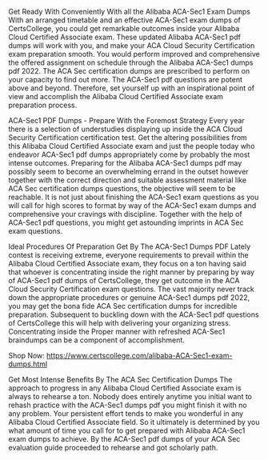 Get Ready With Conveniently With all the Alibaba ACA-Sec1 Exam Dumps 
With an arranged timetable and an effective ACA-Sec1 exam dumps of CertsCollege, you could get remarkable outcomes inside your Alibaba Cloud Certified Associate exam. These updated Alibaba ACA-Sec1 pdf dumps will work with you, and make your ACA Cloud Security Certification exam preparation smooth. You would perform improved and comprehensive the offered assignment on schedule through the Alibaba ACA-Sec1 dumps pdf 2022. The ACA Sec certification dumps are prescribed to perform on your capacity to find out more. The ACA-Sec1 pdf questions are potent above and beyond. Therefore, set yourself up with an inspirational point of view and accomplish the Alibaba Cloud Certified Associate exam preparation process. 



ACA-Sec1 PDF Dumps - Prepare With the Foremost Strategy
Every year there is a selection of understudies displaying up inside the ACA Cloud Security Certification certification test. Get the altering possibilities from this Alibaba Cloud Certified Associate exam and just the people today who endeavor ACA-Sec1 pdf dumps appropriately come by probably the most intense outcomes. Preparing for the Alibaba ACA-Sec1 dumps pdf may possibly seem to become an overwhelming errand in the outset however together with the correct direction and suitable assessment material like ACA Sec certification dumps questions, the objective will seem to be reachable. It is not just about finishing the ACA-Sec1 exam questions as you will call for high scores to format by way of the ACA-Sec1 exam dumps and comprehensive your cravings with discipline. Together with the help of ACA-Sec1 pdf questions, you might get astounding imprints in ACA Sec exam questions.



Ideal Procedures Of Preparation Get By The ACA-Sec1 Dumps PDF
Lately contest is receiving extreme, everyone requirements to prevail within the Alibaba Cloud Certified Associate exam, they focus on a ton having said that whoever is concentrating inside the right manner by preparing by way of ACA-Sec1 pdf dumps of CertsCollege, they get outcome in the ACA Cloud Security Certification exam questions. The vast majority never track down the appropriate procedures or genuine ACA-Sec1 dumps pdf 2022, you may get the bona fide ACA Sec certification dumps for incredible preparation. Subsequent to buckling down with the ACA-Sec1 pdf questions of CertsCollege this will help with delivering your organizing stress. Concentrating inside the Proper manner with refreshed ACA-Sec1 braindumps can be a component of accomplishment.

Shop Now: https://www.certscollege.com/alibaba-ACA-Sec1-exam-dumps.html

Get Most Intense Benefits By The ACA Sec Certification Dumps
The approach to progress in any Alibaba Cloud Certified Associate exam is always to rehearse a ton. Nobody does entirely anytime you initial want to rehash practice with the ACA-Sec1 dumps pdf you might finish it with no any problem. Your persistent effort tends to make you wonderful in any Alibaba Cloud Certified Associate field. So it ultimately is determined by you what amount of time you call for to get prepared with Alibaba ACA-Sec1 exam dumps to achieve. By the ACA-Sec1 pdf dumps of your ACA Sec evaluation guide proceeded to rehearse and got scholarly path.
